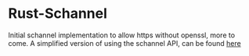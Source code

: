 Rust-Schannel
=====

Initial schannel implementation to allow https without openssl, more to come.
A simplified version of using the schannel API, can be found [here](http://www.codeproject.com/Articles/2642/SSL-TLS-client-server-for-NET-and-SSL-tunnelling)
